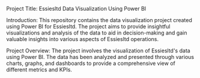 Project Title: Essiesltd Data Visualization Using Power BI

Introduction:
This repository contains the data visualization project created using Power BI for Essiesltd. The project aims to provide insightful visualizations and analysis of the data to aid in decision-making and gain valuable insights into various aspects of Essiesltd operations.

Project Overview:
The project involves the visualization of Essiesltd's data using Power BI. The data has been analyzed and presented through various charts, graphs, and dashboards to provide a comprehensive view of different metrics and KPIs.
